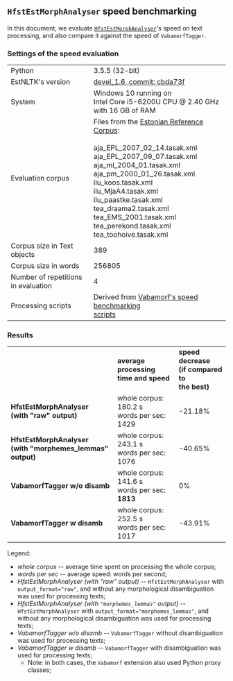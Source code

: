 ## `HfstEstMorphAnalyser` speed benchmarking
 
In this document, we evaluate [`HfstEstMorphAnalyser`](https://github.com/estnltk/estnltk/blob/cbda73f36b3c358add47e1e3256af1e6f074ce3f/tutorials/hfst/morph_analysis_with_hfst_analyser.ipynb)'s speed on text processing, and also compare it against the speed of `VabamorfTagger`.


### Settings of the speed evaluation

<table>
<tr><td>Python</td><td>3.5.5 (32-bit)</td></tr>
<tr><td>EstNLTK's version</td><td><a href="https://github.com/estnltk/estnltk/tree/cbda73f36b3c358add47e1e3256af1e6f074ce3f">devel_1.6, commit: cbda73f</a></td></tr>
<tr><td>System</td><td>Windows 10 running on <br> Intel Core i5-6200U CPU @ 2.40 GHz <br>with 16 GB of RAM</td></tr>
<tr><td>Evaluation corpus</td><td>Files from the <a href="http://www.cl.ut.ee/korpused/segakorpus/">Estonian Reference Corpus</a>:<br><br>
aja_EPL_2007_02_14.tasak.xml<br>
aja_EPL_2007_09_07.tasak.xml<br>
aja_ml_2004_01.tasak.xml<br>
aja_pm_2000_01_26.tasak.xml<br>
ilu_koos.tasak.xml<br>
ilu_MjaA4.tasak.xml<br>
ilu_paastke.tasak.xml<br>
tea_draama2.tasak.xml<br>
tea_EMS_2001.tasak.xml<br>
tea_perekond.tasak.xml<br>
tea_toohoive.tasak.xml</td></tr>
<tr><td>Corpus size in Text objects</td><td>389</td></tr>
<tr><td>Corpus size in words</td><td>256805</td></tr>
<tr><td>Number of repetitions in evaluation</td><td>4</td></tr>
<tr><td>Processing scripts</td><td>Derived from <a href="https://github.com/estnltk/estnltk/tree/cbda73f36b3c358add47e1e3256af1e6f074ce3f/dev_documentation/vabamorf_benchmarking">Vabamorf's speed benchmarking<br>  scripts</a></td></tr>
</table>

### Results

<table>
<tr><td><b></b></td><td><b>average processing<br> time and speed</b></td><td><b>speed decrease<br>(if compared to <br>the best)</b></td></tr>

<tr><td><b>HfstEstMorphAnalyser<br>(with "raw" output)</b></td><td>whole corpus: 180.2 s <br> words per sec:   1429</td><td>-21.18%</td></tr>

<tr><td><b>HfstEstMorphAnalyser<br>(with "morphemes_lemmas" output)</b></td><td>whole corpus:    243.1 s<br>words per sec:   1076</td><td>-40.65%</td></tr>

<tr><td><b>VabamorfTagger w/o disamb</b></td><td>whole corpus:    141.6 s <br> words per sec:   <b>1813</b> </td><td>0%</td></tr>

<tr><td><b>VabamorfTagger w disamb</b></td><td>whole corpus:    252.5 s<br>words per sec:   1017</td><td>-43.91%</td></tr>


</table>

Legend:

 * _whole corpus_ -- average time spent on processing the whole corpus;
 * _words per sec_ -- average speed: words per second;
 * _HfstEstMorphAnalyser (with "raw" output)_ -- `HfstEstMorphAnalyser` with `output_format="raw"`, and without any morphological disambiguation was used for processing texts;
 * _HfstEstMorphAnalyser (with `"morphemes_lemmas"` output)_ -- `HfstEstMorphAnalyser` with `output_format="morphemes_lemmas"`, and without any morphological disambiguation was used for processing texts;
 * _VabamorfTagger w/o disamb_ -- `VabamorfTagger` without disambiguation was used for processing texts;
 * _VabamorfTagger w disamb_ -- `VabamorfTagger` with disambiguation was used for processing texts;
	 * Note: in both cases, the `Vabamorf` extension also used Python proxy classes;